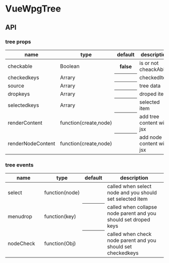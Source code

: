 # VueWpgTree
## API
### tree props
<table class="table table-bordered table-striped">
    <thead>
        <tr>
            <th style="width: 100px;">name</th>
            <th style="width: 50px;">type</th>
            <th style="width: 50px;">default</th>
            <th>description</th>
        </tr>
    </thead>
    <tbody>
        <tr>
          <td>checkable</td>
          <td>Boolean</td>
          <th>false</th>
          <td>is or not cheackAble</td>
        </tr>
        <tr>
          <td>checkedkeys</td>
          <td>Arrary</td>
          <th></th>
          <td>checkedItem</td>
        </tr>
        <tr>
            <td>source</td>
            <td>Arrary</td>
            <th></th>
            <td>tree data</td>
        </tr>   
         <tr>
            <td>dropkeys</td>
            <td>Arrary</td>
            <th></th>
            <td>droped item</td>
        </tr>  
        <tr>
            <td>selectedkeys</td>
            <td>Arrary</td>
            <th></th>
            <td>selected item</td>
        </tr>
        <tr>
            <td>renderContent</td>
            <td>function(create,node)</td>
            <th></th>
            <td>add tree content with jsx</td>
        </tr>
        <tr>
            <td>renderNodeContent</td>
            <td>function(create,node)</td>
            <th></th>
            <td>add node content with jsx</td>
        </tr>
    </tbody>
</table>

### tree events
<table class="table table-bordered table-striped">
    <thead>
        <tr>
            <th style="width: 100px;">name</th>
            <th style="width: 50px;">type</th>
            <th style="width: 50px;">default</th>
            <th>description</th>
        </tr>
    </thead>
    <tbody>
        <tr>
          <td>select</td>
          <td>function(node)</td>
          <th></th>
          <td>called when select node and you should set selected item</td>
        </tr>
        <tr>
          <td>menudrop</td>
          <td>function(key)</td>
          <th></th>
          <td>called when collapse node parent and you should set droped keys</td>
        </tr>
        <tr>
          <td>nodeCheck</td>
          <td>function(Obj)</td>
          <th></th>
          <td>called when check node parent and you should set checkedkeys</td>
        </tr>
    </tbody>
</table>